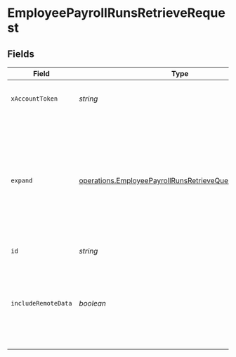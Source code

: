 # EmployeePayrollRunsRetrieveRequest


## Fields

| Field                                                                                                                                   | Type                                                                                                                                    | Required                                                                                                                                | Description                                                                                                                             |
| --------------------------------------------------------------------------------------------------------------------------------------- | --------------------------------------------------------------------------------------------------------------------------------------- | --------------------------------------------------------------------------------------------------------------------------------------- | --------------------------------------------------------------------------------------------------------------------------------------- |
| `xAccountToken`                                                                                                                         | *string*                                                                                                                                | :heavy_check_mark:                                                                                                                      | Token identifying the end user.                                                                                                         |
| `expand`                                                                                                                                | [operations.EmployeePayrollRunsRetrieveQueryParamExpand](../../../sdk/models/operations/employeepayrollrunsretrievequeryparamexpand.md) | :heavy_minus_sign:                                                                                                                      | Which relations should be returned in expanded form. Multiple relation names should be comma separated without spaces.                  |
| `id`                                                                                                                                    | *string*                                                                                                                                | :heavy_check_mark:                                                                                                                      | N/A                                                                                                                                     |
| `includeRemoteData`                                                                                                                     | *boolean*                                                                                                                               | :heavy_minus_sign:                                                                                                                      | Whether to include the original data Merge fetched from the third-party to produce these models.                                        |